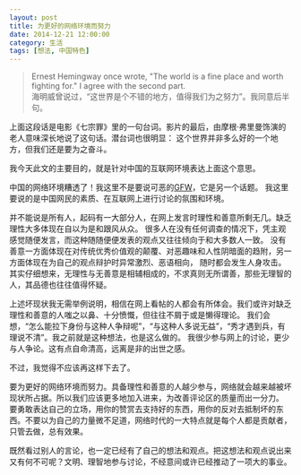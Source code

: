 ```yaml
---
layout: post
title: 为更好的网络环境而努力
date: 2014-12-21 12:00:00
category: 生活
tags: [想法, 中国特色]
---
```


> Ernest Hemingway once wrote, "The world is a fine place and worth fighting for." I agree with the second part.  
海明威曾说过，“这世界是个不错的地方，值得我们为之努力”。我同意后半句。

<!--more-->

上面这段话是电影《七宗罪》里的一句台词。影片的最后，由摩根·弗里曼饰演的老人意味深长地说了这句话。潜台词也很明显：
这个世界并非多么好的一个地方，但我们还是要为之奋斗。

我今天此文的主要目的，就是针对中国的互联网环境表达上面这个意思。

中国的网络环境糟透了！我这里不是要说可恶的[GFW](http://blog.shengbin.me/posts/onedrive-is-blocked-by-gfw/)，它是另一个话题。
我这里要说的是中国网民的素质、在互联网上进行讨论的氛围和环境。

并不能说是所有人，起码有一大部分人，在网上发言时理性和善意所剩无几。缺乏理性大多体现在自以为是和跟风从众。
很多人在没有任何调查的情况下，凭主观感觉随便发言，而这种随随便便发表的观点又往往倾向于和大多数人一致。
没有善意一方面体现在对传统优秀价值观的颠覆、对恶趣味和人性阴暗面的趋附，另一方面体现在为自己的观点辩护时异常激烈、恶语相向，
随时都会发生人身攻击。其实仔细想来，无理性与无善意是相辅相成的，不求真则无所谓善，那些无理智的人，其品德也往往值得怀疑。

上述坏现状我无需举例说明，相信在网上看帖的人都会有所体会。我们或许对缺乏理性和善意的人嗤之以鼻、十分愤慨，但往往不屑于或是懒得理论。
我们会想，“怎么能拉下身份与这种人争辩呢”，“与这种人多说无益”，“秀才遇到兵，有理说不清”。我之前就是这种想法，也是这么做的。
我很少参与网上的讨论，更少与人争论。这有点自命清高，远离是非的出世之感。

不过，我觉得不应该再这样下去了。

要为更好的网络环境而努力。具备理性和善意的人越少参与，网络就会越来越被坏现状所占据。所以我们应该更多地加入进来，为改善评论区的质量而出一分力。
要勇敢表达自己的立场，用你的赞赏去支持好的东西，用你的反对去抵制坏的东西。不要以为自己的力量微不足道，网络时代的一大特点就是每个人都是贡献者，只管去做，总有效果。

既然看过别人的言论，也一定已经有了自己的想法和观点。把这想法和观点说出来又有何不可呢？文明、理智地参与讨论，不经意间或许已经推动了一项大的事业。